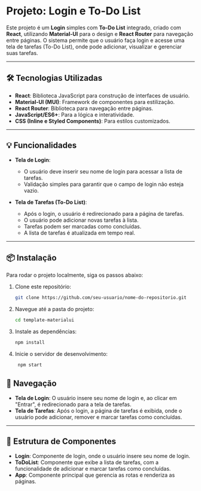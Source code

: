 # Projeto: Login e To-Do List

Este projeto é um **Login** simples com **To-Do List** integrado, criado com **React**, utilizando **Material-UI** para o design e **React Router** para navegação entre páginas. O sistema permite que o usuário faça login e acesse uma tela de tarefas (To-Do List), onde pode adicionar, visualizar e gerenciar suas tarefas.

---

## 🛠️ Tecnologias Utilizadas

- **React**: Biblioteca JavaScript para construção de interfaces de usuário.
- **Material-UI (MUI)**: Framework de componentes para estilização.
- **React Router**: Biblioteca para navegação entre páginas.
- **JavaScript/ES6+**: Para a lógica e interatividade.
- **CSS (Inline e Styled Components)**: Para estilos customizados.

---

## 💡 Funcionalidades

- **Tela de Login**:
  - O usuário deve inserir seu nome de login para acessar a lista de tarefas.
  - Validação simples para garantir que o campo de login não esteja vazio.

- **Tela de Tarefas (To-Do List)**:
  - Após o login, o usuário é redirecionado para a página de tarefas.
  - O usuário pode adicionar novas tarefas à lista.
  - Tarefas podem ser marcadas como concluídas.
  - A lista de tarefas é atualizada em tempo real.

---

## 📦 Instalação

Para rodar o projeto localmente, siga os passos abaixo:

1. Clone este repositório:
   ```bash
   git clone https://github.com/seu-usuario/nome-do-repositorio.git
   ```

2. Navegue até a pasta do projeto:
    ```bash
    cd template-materialui
    ```
    
3. Instale as dependências:
    ```bash
    npm install
   ```
4. Inicie o servidor de desenvolvimento:
   ```bash
    npm start
   ```

## 🔄 Navegação

- **Tela de Login**: O usuário insere seu nome de login e, ao clicar em "Entrar", é redirecionado para a tela de tarefas.
- **Tela de Tarefas**: Após o login, a página de tarefas é exibida, onde o usuário pode adicionar, remover e marcar tarefas como concluídas.

---

## 🎨 Estrutura de Componentes

- **Login**: Componente de login, onde o usuário insere seu nome de login.
- **ToDoList**: Componente que exibe a lista de tarefas, com a funcionalidade de adicionar e marcar tarefas como concluídas.
- **App**: Componente principal que gerencia as rotas e renderiza as páginas.


